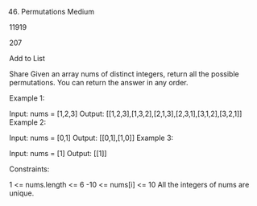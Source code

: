 46. Permutations
Medium

11919

207

Add to List

Share
Given an array nums of distinct integers, return all the possible permutations. You can return the answer in any order.



Example 1:

Input: nums = [1,2,3]
Output: [[1,2,3],[1,3,2],[2,1,3],[2,3,1],[3,1,2],[3,2,1]]
Example 2:

Input: nums = [0,1]
Output: [[0,1],[1,0]]
Example 3:

Input: nums = [1]
Output: [[1]]


Constraints:

1 <= nums.length <= 6
-10 <= nums[i] <= 10
All the integers of nums are unique.
